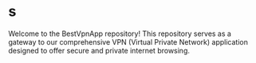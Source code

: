 # s
Welcome to the BestVpnApp repository! This repository serves as a gateway to our comprehensive VPN (Virtual Private Network) application designed to offer secure and private internet browsing.

